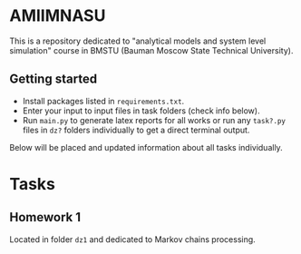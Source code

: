 # AMIIMNASU
This is a repository dedicated to "analytical models and system level simulation" course in BMSTU (Bauman Moscow State Technical University).

## Getting started
* Install packages listed in `requirements.txt`.
* Enter your input to input files in task folders (check info below).
* Run `main.py` to generate latex reports for all works or run any `task?.py` files in `dz?` folders individually to get a direct terminal output.

Below will be placed and updated information about all tasks individually.

# Tasks
## Homework 1
Located in folder `dz1` and dedicated to Markov chains processing.
